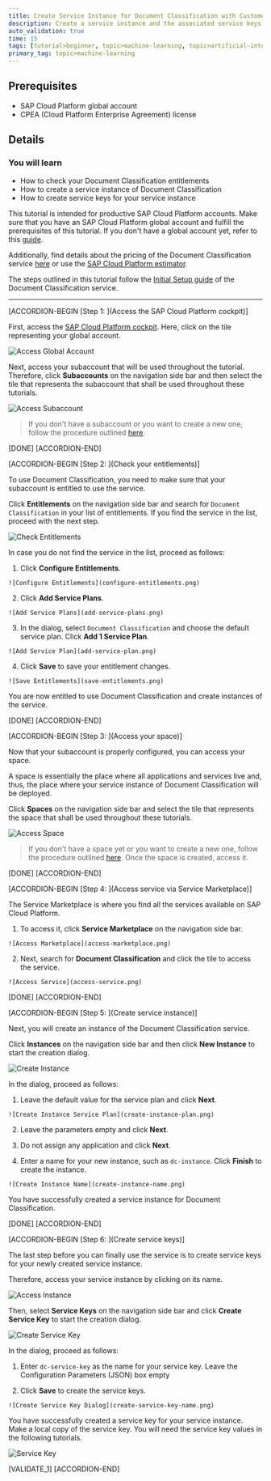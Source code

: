 ```yaml
---
title: Create Service Instance for Document Classification with Customer Account
description: Create a service instance and the associated service keys for Document Classification, one of the SAP AI Business Services, using the SAP Cloud Platform cockpit.
auto_validation: true
time: 15
tags: [tutorial>beginner, topic>machine-learning, topic>artificial-intelligence, products>sap-cloud-platform, products>sap-ai-business-services, products>document-classification, tutorial>license]
primary_tag: topic>machine-learning
---
```


## Prerequisites
  - SAP Cloud Platform global account
  - CPEA (Cloud Platform Enterprise Agreement) license

## Details
### You will learn
  - How to check your Document Classification entitlements
  - How to create a service instance of Document Classification
  - How to create service keys for your service instance

This tutorial is intended for productive SAP Cloud Platform accounts. Make sure that you have an SAP Cloud Platform global account and fulfill the prerequisites of this tutorial. If you don't have a global account yet, refer to this [guide](https://help.sap.com/viewer/65de2977205c403bbc107264b8eccf4b/Cloud/en-US/82f9ff522f754e26ae89e0cd7ec7aa11.html#loioa71a081b39e343e097046bf487f57af3).

Additionally, find details about the pricing of the Document Classification service [here](https://help.sap.com/viewer/ca60cd2ed44f4261a3ae500234c46f37/SHIP/en-US/aaab8a7b64b745b0bdba9cfaa0fd264f.html) or use the [SAP Cloud Platform estimator](https://www.sap.com/products/cloud-platform/pricing/estimator-tool.html).

The steps outlined in this tutorial follow the [Initial Setup guide](https://help.sap.com/viewer/ca60cd2ed44f4261a3ae500234c46f37/SHIP/en-US/88bdee94c7c94bc99de8484f5c2db04a.html) of the Document Classification service.

---

[ACCORDION-BEGIN [Step 1: ](Access the SAP Cloud Platform cockpit)]

First, access the [SAP Cloud Platform cockpit](https://account.hana.ondemand.com/cockpit#/home/allaccounts). Here, click on the tile representing your global account.

![Access Global Account](access-global-account.png)

Next, access your subaccount that will be used throughout the tutorial. Therefore, click **Subaccounts** on the navigation side bar and then select the tile that represents the subaccount that shall be used throughout these tutorials.

![Access Subaccount](access-subaccount.png)

>If you don't have a subaccount or you want to create a new one, follow the procedure outlined [here](https://help.sap.com/viewer/65de2977205c403bbc107264b8eccf4b/Cloud/en-US/05280a123d3044ae97457a25b3013918.html).

[DONE]
[ACCORDION-END] 


[ACCORDION-BEGIN [Step 2: ](Check your entitlements)]

To use Document Classification, you need to make sure that your subaccount is entitled to use the service.

Click **Entitlements** on the navigation side bar and search for `Document Classification` in your list of entitlements. If you find the service in the list, proceed with the next step.

![Check Entitlements](check-entitlements.png)

In case you do not find the service in the list, proceed as follows:

  1.  Click **Configure Entitlements**.

    ![Configure Entitlements](configure-entitlements.png)

  2.  Click **Add Service Plans**.

    ![Add Service Plans](add-service-plans.png)

  3.  In the dialog, select `Document Classification` and choose the default service plan. Click **Add 1 Service Plan**.

    ![Add Service Plan](add-service-plan.png)

  4.  Click **Save** to save your entitlement changes.

    ![Save Entitlements](save-entitlements.png)

You are now entitled to use Document Classification and create instances of the service.

[DONE]
[ACCORDION-END]


[ACCORDION-BEGIN [Step 3: ](Access your space)]

Now that your subaccount is properly configured, you can access your space.

A space is essentially the place where all applications and services live and, thus, the place where your service instance of Document Classification will be deployed.

Click **Spaces** on the navigation side bar and select the tile that represents the space that shall be used throughout these tutorials.

![Access Space](access-space.png)

>If you don't have a space yet or you want to create a new one, follow the procedure outlined [here](https://help.sap.com/viewer/65de2977205c403bbc107264b8eccf4b/Cloud/en-US/2f6ed22ccf424dae84345f4500c2d8ea.html). Once the space is created, access it.

[DONE]
[ACCORDION-END]


[ACCORDION-BEGIN [Step 4: ](Access service via Service Marketplace)]

The Service Marketplace is where you find all the services available on SAP Cloud Platform.

  1.  To access it, click **Service Marketplace** on the navigation side bar.

    ![Access Marketplace](access-marketplace.png)

  2.  Next, search for **Document Classification** and click the tile to access the service.

    ![Access Service](access-service.png)

[DONE]
[ACCORDION-END]


[ACCORDION-BEGIN [Step 5: ](Create service instance)]

Next, you will create an instance of the Document Classification service.

Click **Instances** on the navigation side bar and then click **New Instance** to start the creation dialog.

![Create Instance](create-instance.png)

In the dialog, proceed as follows:

  1. Leave the default value for the service plan and click **Next**.

    ![Create Instance Service Plan](create-instance-plan.png)

  2.  Leave the parameters empty and click **Next**.

  3.  Do not assign any application and click **Next**.

  4.  Enter a name for your new instance, such as `dc-instance`. Click **Finish** to create the instance.

    ![Create Instance Name](create-instance-name.png)

You have successfully created a service instance for Document Classification.

[DONE]
[ACCORDION-END]


[ACCORDION-BEGIN [Step 6: ](Create service keys)]

The last step before you can finally use the service is to create service keys for your newly created service instance.

Therefore, access your service instance by clicking on its name.

![Access Instance](access-instance.png)

Then, select **Service Keys** on the navigation side bar and click **Create Service Key** to start the creation dialog.

![Create Service Key](create-service-key.png)

In the dialog, proceed as follows:

  1.  Enter `dc-service-key` as the name for your service key. Leave the Configuration Parameters (JSON) box empty

  2.  Click **Save** to create the service keys.

    ![Create Service Key Dialog](create-service-key-name.png)

You have successfully created a service key for your service instance. Make a local copy of the service key. You will need the service key values in the following tutorials.

![Service Key](service-key.png)

[VALIDATE_1]
[ACCORDION-END]
